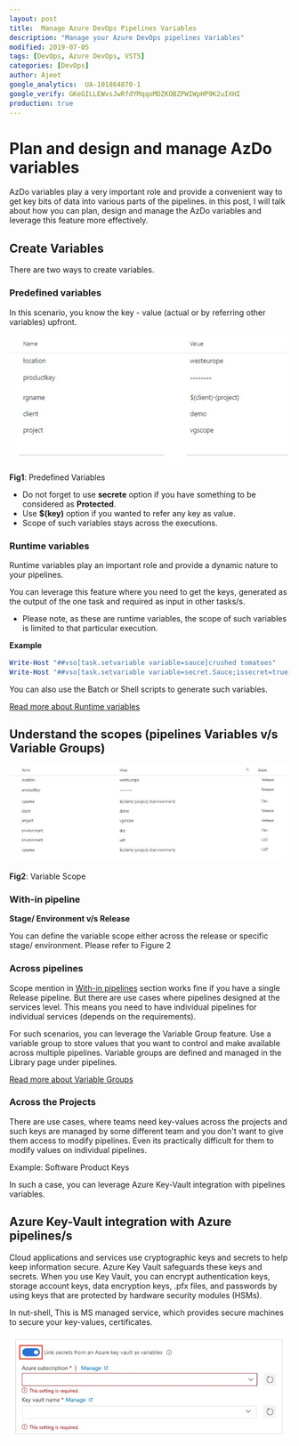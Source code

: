 ```yaml
---
layout: post
title:  Manage Azure DevOps Pipelines Variables
description: "Manage your Azure DevOps pipelines Variables"
modified: 2019-07-05
tags: [DevOps, Azure DevOps, VSTS]
categories: [DevOps]
author: Ajeet
google_analytics:  UA-101864870-1
google_verify: GKeGILLEWvsJwRfdYMqqoMDZKOBZPWIWpHP9K2uIXHI
production: true
---
```


# Plan and design and manage AzDo variables 

AzDo variables play a very important role and provide a convenient way to get key bits of data into various parts of the pipelines.
in this post, I will talk about how you can plan, design and manage the AzDo variables and leverage this feature more effectively. 

<!--more-->

## Create Variables

There are two ways to create variables.

### **Predefined variables**

In this scenario, you know the key - value  (actual or by referring other variables) upfront. 

<img src="../images/posts/azdo/vg1.JPG" width="500">

**Fig1**: Predefined Variables

* Do not forget to use **secrete** option if you have something to be considered as **Protected**.
* Use **$(key)** option if you wanted to refer any key as value.
* Scope of such variables stays across the executions.

### **Runtime variables**

Runtime variables play an important role and provide a dynamic nature to your pipelines.

You can leverage this feature where you need to get the keys, generated as the output of the one task and required as input in other tasks/s.

* Please note, as these are runtime variables, the scope of such variables is limited to that particular execution.

**Example**

```PowerShell
Write-Host "##vso[task.setvariable variable=sauce]crushed tomatoes"
Write-Host "##vso[task.setvariable variable=secret.Sauce;issecret=true]crushed tomatoes with garlic"
```
You can also use the Batch or Shell scripts to generate such variables.

[Read more about Runtime variables](https://docs.microsoft.com/en-us/azure/devops/pipelines/release/variables?view=azure-devops&tabs=powershell)

## Understand the scopes (pipelines Variables v/s Variable Groups)

<img src="../images/posts/azdo/rgscope.JPG" width="500">

**Fig2**: Variable Scope

### **With-in pipeline**

**Stage/ Environment v/s Release**

You can define the variable scope either across the release or specific stage/ environment. Please refer to Figure 2


### **Across pipelines**

Scope mention in [With-in pipelines](with-in-pipelines) section works fine if you have a single Release pipeline. But there are use cases where pipelines designed at the services level. This means you need to have individual pipelines for individual services (depends on the requirements).

For such scenarios, you can leverage the Variable Group feature.
Use a variable group to store values that you want to control and make available across multiple pipelines. Variable groups are defined and managed in the Library page under pipelines.

[Read more about Variable Groups](https://docs.microsoft.com/en-us/azure/devops/pipelines/library/variable-groups?view=azure-devops&tabs=yaml)


### **Across the Projects**

There are use cases, where teams need key-values across the projects and such keys are managed by some different team and you don't want to give them access to modify pipelines. Even its practically difficult for them to modify values on individual pipelines.

Example: Software Product Keys

In such a case, you can leverage Azure Key-Vault integration with pipelines variables.

## Azure Key-Vault integration with Azure pipelines/s

Cloud applications and services use cryptographic keys and secrets to help keep information secure. Azure Key Vault safeguards these keys and secrets. When you use Key Vault, you can encrypt authentication keys, storage account keys, data encryption keys, .pfx files, and passwords by using keys that are protected by hardware security modules (HSMs).

In nut-shell, This is MS managed service, which provides secure machines to secure your key-values, certificates.

<img src="../images/posts/azdo/linkkv.JPG" width="500">


